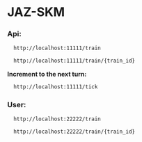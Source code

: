 # JAZ-SKM

### Api:
```bash
  http://localhost:11111/train
```
```bash
  http://localhost:11111/train/{train_id}
```
**Increment to the next turn:**
```bash
  http://localhost:11111/tick
```

### User:
```bash
  http://localhost:22222/train
```
```bash
  http://localhost:22222/train/{train_id}
```

